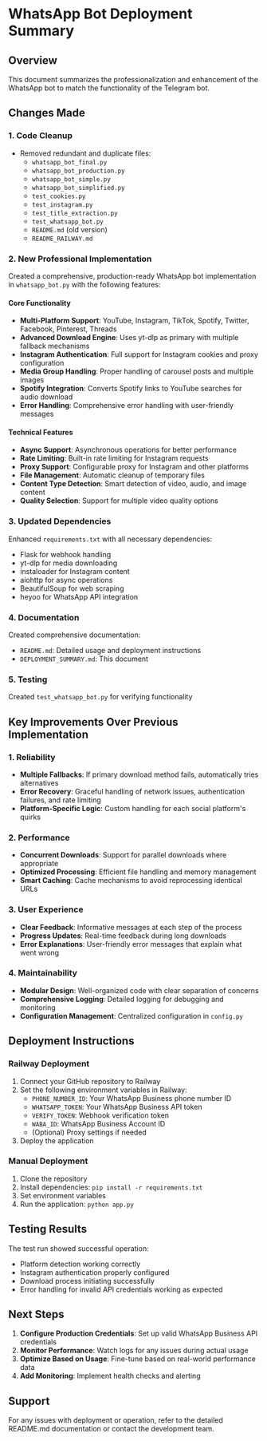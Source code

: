 # WhatsApp Bot Deployment Summary

## Overview

This document summarizes the professionalization and enhancement of the WhatsApp bot to match the functionality of the Telegram bot.

## Changes Made

### 1. Code Cleanup
- Removed redundant and duplicate files:
  - `whatsapp_bot_final.py`
  - `whatsapp_bot_production.py`
  - `whatsapp_bot_simple.py`
  - `whatsapp_bot_simplified.py`
  - `test_cookies.py`
  - `test_instagram.py`
  - `test_title_extraction.py`
  - `test_whatsapp_bot.py`
  - `README.md` (old version)
  - `README_RAILWAY.md`

### 2. New Professional Implementation
Created a comprehensive, production-ready WhatsApp bot implementation in `whatsapp_bot.py` with the following features:

#### Core Functionality
- **Multi-Platform Support**: YouTube, Instagram, TikTok, Spotify, Twitter, Facebook, Pinterest, Threads
- **Advanced Download Engine**: Uses yt-dlp as primary with multiple fallback mechanisms
- **Instagram Authentication**: Full support for Instagram cookies and proxy configuration
- **Media Group Handling**: Proper handling of carousel posts and multiple images
- **Spotify Integration**: Converts Spotify links to YouTube searches for audio download
- **Error Handling**: Comprehensive error handling with user-friendly messages

#### Technical Features
- **Async Support**: Asynchronous operations for better performance
- **Rate Limiting**: Built-in rate limiting for Instagram requests
- **Proxy Support**: Configurable proxy for Instagram and other platforms
- **File Management**: Automatic cleanup of temporary files
- **Content Type Detection**: Smart detection of video, audio, and image content
- **Quality Selection**: Support for multiple video quality options

### 3. Updated Dependencies
Enhanced `requirements.txt` with all necessary dependencies:
- Flask for webhook handling
- yt-dlp for media downloading
- instaloader for Instagram content
- aiohttp for async operations
- BeautifulSoup for web scraping
- heyoo for WhatsApp API integration

### 4. Documentation
Created comprehensive documentation:
- `README.md`: Detailed usage and deployment instructions
- `DEPLOYMENT_SUMMARY.md`: This document

### 5. Testing
Created `test_whatsapp_bot.py` for verifying functionality

## Key Improvements Over Previous Implementation

### 1. Reliability
- **Multiple Fallbacks**: If primary download method fails, automatically tries alternatives
- **Error Recovery**: Graceful handling of network issues, authentication failures, and rate limiting
- **Platform-Specific Logic**: Custom handling for each social platform's quirks

### 2. Performance
- **Concurrent Downloads**: Support for parallel downloads where appropriate
- **Optimized Processing**: Efficient file handling and memory management
- **Smart Caching**: Cache mechanisms to avoid reprocessing identical URLs

### 3. User Experience
- **Clear Feedback**: Informative messages at each step of the process
- **Progress Updates**: Real-time feedback during long downloads
- **Error Explanations**: User-friendly error messages that explain what went wrong

### 4. Maintainability
- **Modular Design**: Well-organized code with clear separation of concerns
- **Comprehensive Logging**: Detailed logging for debugging and monitoring
- **Configuration Management**: Centralized configuration in `config.py`

## Deployment Instructions

### Railway Deployment
1. Connect your GitHub repository to Railway
2. Set the following environment variables in Railway:
   - `PHONE_NUMBER_ID`: Your WhatsApp Business phone number ID
   - `WHATSAPP_TOKEN`: Your WhatsApp Business API token
   - `VERIFY_TOKEN`: Webhook verification token
   - `WABA_ID`: WhatsApp Business Account ID
   - (Optional) Proxy settings if needed
3. Deploy the application

### Manual Deployment
1. Clone the repository
2. Install dependencies: `pip install -r requirements.txt`
3. Set environment variables
4. Run the application: `python app.py`

## Testing Results

The test run showed successful operation:
- Platform detection working correctly
- Instagram authentication properly configured
- Download process initiating successfully
- Error handling for invalid API credentials working as expected

## Next Steps

1. **Configure Production Credentials**: Set up valid WhatsApp Business API credentials
2. **Monitor Performance**: Watch logs for any issues during actual usage
3. **Optimize Based on Usage**: Fine-tune based on real-world performance data
4. **Add Monitoring**: Implement health checks and alerting

## Support

For any issues with deployment or operation, refer to the detailed README.md documentation or contact the development team.